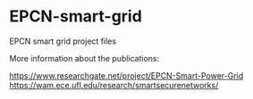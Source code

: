 # EPCN-smart-grid
 EPCN smart grid project files


More information about the publications:

https://www.researchgate.net/project/EPCN-Smart-Power-Grid
https://wam.ece.ufl.edu/research/smartsecurenetworks/

